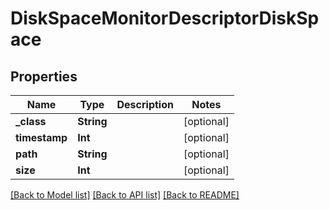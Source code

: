 # DiskSpaceMonitorDescriptorDiskSpace

## Properties
Name | Type | Description | Notes
------------ | ------------- | ------------- | -------------
**_class** | **String** |  | [optional] 
**timestamp** | **Int** |  | [optional] 
**path** | **String** |  | [optional] 
**size** | **Int** |  | [optional] 

[[Back to Model list]](../README.md#documentation-for-models) [[Back to API list]](../README.md#documentation-for-api-endpoints) [[Back to README]](../README.md)


